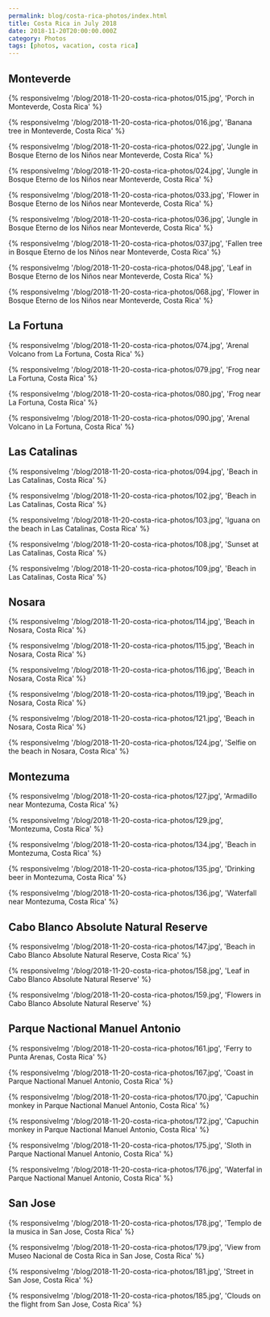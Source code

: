 ```yaml
---
permalink: blog/costa-rica-photos/index.html
title: Costa Rica in July 2018
date: 2018-11-20T20:00:00.000Z
category: Photos
tags: [photos, vacation, costa rica]
---
```


## Monteverde

{% responsiveImg '/blog/2018-11-20-costa-rica-photos/015.jpg', 'Porch in Monteverde, Costa Rica' %}

{% responsiveImg '/blog/2018-11-20-costa-rica-photos/016.jpg', 'Banana tree in Monteverde, Costa Rica' %}

{% responsiveImg '/blog/2018-11-20-costa-rica-photos/022.jpg', 'Jungle in Bosque Eterno de los Niños near Monteverde, Costa Rica' %}

{% responsiveImg '/blog/2018-11-20-costa-rica-photos/024.jpg', 'Jungle in Bosque Eterno de los Niños near Monteverde, Costa Rica' %}

{% responsiveImg '/blog/2018-11-20-costa-rica-photos/033.jpg', 'Flower in Bosque Eterno de los Niños near Monteverde, Costa Rica' %}

{% responsiveImg '/blog/2018-11-20-costa-rica-photos/036.jpg', 'Jungle in Bosque Eterno de los Niños near Monteverde, Costa Rica' %}

{% responsiveImg '/blog/2018-11-20-costa-rica-photos/037.jpg', 'Fallen tree in Bosque Eterno de los Niños near Monteverde, Costa Rica' %}

{% responsiveImg '/blog/2018-11-20-costa-rica-photos/048.jpg', 'Leaf in Bosque Eterno de los Niños near Monteverde, Costa Rica' %}

{% responsiveImg '/blog/2018-11-20-costa-rica-photos/068.jpg', 'Flower in Bosque Eterno de los Niños near Monteverde, Costa Rica' %}

## La Fortuna

{% responsiveImg '/blog/2018-11-20-costa-rica-photos/074.jpg', 'Arenal Volcano from La Fortuna, Costa Rica' %}

{% responsiveImg '/blog/2018-11-20-costa-rica-photos/079.jpg', 'Frog near La Fortuna, Costa Rica' %}

{% responsiveImg '/blog/2018-11-20-costa-rica-photos/080.jpg', 'Frog near La Fortuna, Costa Rica' %}

{% responsiveImg '/blog/2018-11-20-costa-rica-photos/090.jpg', 'Arenal Volcano in La Fortuna, Costa Rica' %}

## Las Catalinas

{% responsiveImg '/blog/2018-11-20-costa-rica-photos/094.jpg', 'Beach in Las Catalinas, Costa Rica' %}

{% responsiveImg '/blog/2018-11-20-costa-rica-photos/102.jpg', 'Beach in Las Catalinas, Costa Rica' %}

{% responsiveImg '/blog/2018-11-20-costa-rica-photos/103.jpg', 'Iguana on the beach in Las Catalinas, Costa Rica' %}

{% responsiveImg '/blog/2018-11-20-costa-rica-photos/108.jpg', 'Sunset at Las Catalinas, Costa Rica' %}

{% responsiveImg '/blog/2018-11-20-costa-rica-photos/109.jpg', 'Beach in Las Catalinas, Costa Rica' %}

## Nosara

{% responsiveImg '/blog/2018-11-20-costa-rica-photos/114.jpg', 'Beach in Nosara, Costa Rica' %}

{% responsiveImg '/blog/2018-11-20-costa-rica-photos/115.jpg', 'Beach in Nosara, Costa Rica' %}

{% responsiveImg '/blog/2018-11-20-costa-rica-photos/116.jpg', 'Beach in Nosara, Costa Rica' %}

{% responsiveImg '/blog/2018-11-20-costa-rica-photos/119.jpg', 'Beach in Nosara, Costa Rica' %}

{% responsiveImg '/blog/2018-11-20-costa-rica-photos/121.jpg', 'Beach in Nosara, Costa Rica' %}

{% responsiveImg '/blog/2018-11-20-costa-rica-photos/124.jpg', 'Selfie on the beach in Nosara, Costa Rica' %}

## Montezuma

{% responsiveImg '/blog/2018-11-20-costa-rica-photos/127.jpg', 'Armadillo near Montezuma, Costa Rica' %}

{% responsiveImg '/blog/2018-11-20-costa-rica-photos/129.jpg', 'Montezuma, Costa Rica' %}

{% responsiveImg '/blog/2018-11-20-costa-rica-photos/134.jpg', 'Beach in Montezuma, Costa Rica' %}

{% responsiveImg '/blog/2018-11-20-costa-rica-photos/135.jpg', 'Drinking beer in Montezuma, Costa Rica' %}

{% responsiveImg '/blog/2018-11-20-costa-rica-photos/136.jpg', 'Waterfall near Montezuma, Costa Rica' %}

## Cabo Blanco Absolute Natural Reserve

{% responsiveImg '/blog/2018-11-20-costa-rica-photos/147.jpg', 'Beach in Cabo Blanco Absolute Natural Reserve, Costa Rica' %}

{% responsiveImg '/blog/2018-11-20-costa-rica-photos/158.jpg', 'Leaf in Cabo Blanco Absolute Natural Reserve' %}

{% responsiveImg '/blog/2018-11-20-costa-rica-photos/159.jpg', 'Flowers in Cabo Blanco Absolute Natural Reserve' %}

## Parque Nactional Manuel Antonio

{% responsiveImg '/blog/2018-11-20-costa-rica-photos/161.jpg', 'Ferry to Punta Arenas, Costa Rica' %}

{% responsiveImg '/blog/2018-11-20-costa-rica-photos/167.jpg', 'Coast in Parque Nactional Manuel Antonio, Costa Rica' %}

{% responsiveImg '/blog/2018-11-20-costa-rica-photos/170.jpg', 'Capuchin monkey in Parque Nactional Manuel Antonio, Costa Rica' %}

{% responsiveImg '/blog/2018-11-20-costa-rica-photos/172.jpg', 'Capuchin monkey in Parque Nactional Manuel Antonio, Costa Rica' %}

{% responsiveImg '/blog/2018-11-20-costa-rica-photos/175.jpg', 'Sloth in Parque Nactional Manuel Antonio, Costa Rica' %}

{% responsiveImg '/blog/2018-11-20-costa-rica-photos/176.jpg', 'Waterfal in Parque Nactional Manuel Antonio, Costa Rica' %}

## San Jose

{% responsiveImg '/blog/2018-11-20-costa-rica-photos/178.jpg', 'Templo de la musica in San Jose, Costa Rica' %}

{% responsiveImg '/blog/2018-11-20-costa-rica-photos/179.jpg', 'View from Museo Nacional de Costa Rica in San Jose, Costa Rica' %}

{% responsiveImg '/blog/2018-11-20-costa-rica-photos/181.jpg', 'Street in San Jose, Costa Rica' %}

{% responsiveImg '/blog/2018-11-20-costa-rica-photos/185.jpg', 'Clouds on the flight from San Jose, Costa Rica' %}
